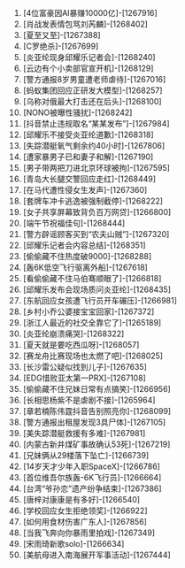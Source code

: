 
1. [4位富豪因AI暴赚10000亿]-[1267916]
1. [肖战发表情包骂刘芮麟]-[1268402]
1. [夏至又至]-[1267388]
1. [C罗绝杀]-[1267699]
1. [炎亚纶现身邱耀乐记者会]-[1268240]
1. [云边有个小卖部官宣开机]-[1268129]
1. [警方通报8岁男童遭老师虐待]-[1267016]
1. [蚂蚁集团回应正研发大模型]-[1268257]
1. [乌称对俄最大打击还在后头]-[1268100]
1. [NONO被曝性骚扰]-[1268242]
1. [抖音禁止违规取名“某某发布”]-[1267984]
1. [邱耀乐不接受炎亚纶道歉]-[1268318]
1. [失踪潜艇氧气剩余约40小时]-[1267806]
1. [遭家暴男子已和妻子和解]-[1267190]
1. [男子带两把刀进北京环球被拘]-[1267595]
1. [青岛大长腿交警回应走红]-[1268449]
1. [在马代遭性侵女生发声]-[1267360]
1. [套牌车冲卡逃逸被强制截停]-[1268222]
1. [女子共享屏幕致背负百万网贷]-[1266800]
1. [端午节祝福佳句]-[1268444]
1. [警方辟谣顾客买到“农夫山贼”]-[1267320]
1. [邱耀乐记者会内容总结]-[1268351]
1. [偷偷藏不住热度破9000]-[1268288]
1. [轰6K低空飞行驱离外船]-[1267618]
1. [看偷偷藏不住马伯骞顺眼了]-[1266818]
1. [邱耀乐发布会现场质问炎亚纶]-[1268435]
1. [东航回应女孩遭飞行员开车碾压]-[1266981]
1. [乡村小乔公婆接宝宝回家]-[1267372]
1. [浙江人最近的社交全靠它了]-[1265189]
1. [炎亚纶崩溃痛哭]-[1268322]
1. [夏天就是要吃西瓜呀]-[1268057]
1. [赛龙舟比赛现场也太燃了吧]-[1268025]
1. [长沙雷公疑似找到儿子]-[1267635]
1. [EDG惜败亚太第一PRX]-[1267108]
1. [偷偷藏不住兄妹日常有点搞笑]-[1266956]
1. [长相思杨紫不是虐剧不接]-[1265964]
1. [章若楠陈伟霆抖音告别照亮你]-[1268099]
1. [警方通报出租屋发现3具尸体]-[1267105]
1. [美失踪潜艇救援有多难]-[1267981]
1. [内蒙古新井煤矿事故确认53死]-[1267219]
1. [兄妹俩从29楼落下坠亡]-[1266739]
1. [14岁天才少年入职SpaceX]-[1266786]
1. [首位维吾尔族轰-6K飞行员]-[1266664]
1. [台湾“爷孙恋”遗产纷争结束]-[1267386]
1. [唐梓对康康是有多好]-[1266540]
1. [学校回应女生拒绝领奖]-[1266922]
1. [如何用食材伤害广东人]-[1267856]
1. [当我飞奔向你暴雨里拍戏]-[1267349]
1. [宋雨琦新歌solo]-[1266634]
1. [美航母进入南海展开军事活动]-[1267444]